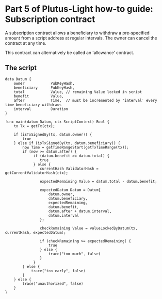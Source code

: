 # Part 5 of Plutus-Light how-to guide: Subscription contract
A subscription contract allows a beneficiary to withdraw a pre-specified amount from a script address at regular intervals.
The owner can cancel the contract at any time.

This contract can alternatively be called an 'allowance' contract.

## The script
```golang
data Datum {
    owner            PubKeyHash,
    beneficiary      PubKeyHash,
    total            Value, // remaining Value locked in script
    benefit          Value, 
    after            Time,  // must be incremented by 'interval' every time beneficiary withdraws
    interval         Duration
}

func main(datum Datum, ctx ScriptContext) Bool {
    tx Tx = getTx(ctx);

    if (isTxSignedBy(tx, datum.owner)) {
        true
    } else if (isTxSignedBy(tx, datum.beneficiary)) {
        now Time = getTimeRangeStart(getTxTimeRange(tx));
        if (now >= datum.after) {
             if (datum.benefit >= datum.total) {
                true
             } else {
                currentHash ValidatorHash = getCurrentValidatorHash(ctx);

                expectedRemaining Value = datum.total - datum.benefit;

                expectedDatum Datum = Datum{
                    datum.owner,
                    datum.beneficiary,
                    expectedRemaining,
                    datum.benefit,
                    datum.after + datum.interval,
                    datum.interval
                };

                checkRemaining Value = valueLockedByDatum(tx, currentHash, expectedDatum);

                if (checkRemaining >= expectedRemaining) {
                    true
                } else {
                    trace("too much", false)
                }
             }
        } else {
            trace("too early", false)
        }
    } else {
        trace("unauthorized", false)
    }
}
```